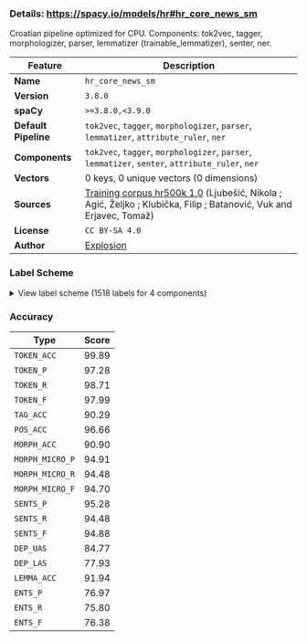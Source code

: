 ### Details: https://spacy.io/models/hr#hr_core_news_sm

Croatian pipeline optimized for CPU. Components: tok2vec, tagger, morphologizer, parser, lemmatizer (trainable_lemmatizer), senter, ner.

| Feature | Description |
| --- | --- |
| **Name** | `hr_core_news_sm` |
| **Version** | `3.8.0` |
| **spaCy** | `>=3.8.0,<3.9.0` |
| **Default Pipeline** | `tok2vec`, `tagger`, `morphologizer`, `parser`, `lemmatizer`, `attribute_ruler`, `ner` |
| **Components** | `tok2vec`, `tagger`, `morphologizer`, `parser`, `lemmatizer`, `senter`, `attribute_ruler`, `ner` |
| **Vectors** | 0 keys, 0 unique vectors (0 dimensions) |
| **Sources** | [Training corpus hr500k 1.0](http://hdl.handle.net/11356/1183) (Ljubešić, Nikola ; Agić, Željko ; Klubička, Filip ; Batanović, Vuk and Erjavec, Tomaž) |
| **License** | `CC BY-SA 4.0` |
| **Author** | [Explosion](https://explosion.ai) |

### Label Scheme

<details>

<summary>View label scheme (1518 labels for 4 components)</summary>

| Component | Labels |
| --- | --- |
| **`tagger`** | `Agcfpay`, `Agcfpdy`, `Agcfpgy`, `Agcfpiy`, `Agcfply`, `Agcfpny`, `Agcfsay`, `Agcfsdy`, `Agcfsgy`, `Agcfsiy`, `Agcfsly`, `Agcfsny`, `Agcmpay`, `Agcmpgy`, `Agcmpiy`, `Agcmpny`, `Agcmsany`, `Agcmsay`, `Agcmsayn`, `Agcmsdy`, `Agcmsgy`, `Agcmsiy`, `Agcmsly`, `Agcmsny`, `Agcnpay`, `Agcnpdy`, `Agcnpgy`, `Agcnpny`, `Agcnsay`, `Agcnsdy`, `Agcnsgy`, `Agcnsiy`, `Agcnsly`, `Agcnsny`, `Agpfpay`, `Agpfpdy`, `Agpfpgy`, `Agpfpiy`, `Agpfply`, `Agpfpny`, `Agpfsay`, `Agpfsdy`, `Agpfsgy`, `Agpfsin`, `Agpfsiy`, `Agpfsly`, `Agpfsny`, `Agpfsvy`, `Agpmpay`, `Agpmpdy`, `Agpmpgy`, `Agpmpiy`, `Agpmply`, `Agpmpny`, `Agpmsan`, `Agpmsann`, `Agpmsany`, `Agpmsay`, `Agpmsayn`, `Agpmsayy`, `Agpmsdy`, `Agpmsgn`, `Agpmsgy`, `Agpmsiy`, `Agpmsln`, `Agpmsly`, `Agpmsnn`, `Agpmsny`, `Agpmsvy`, `Agpnpay`, `Agpnpdy`, `Agpnpgy`, `Agpnpiy`, `Agpnply`, `Agpnpny`, `Agpnsay`, `Agpnsdy`, `Agpnsgn`, `Agpnsgy`, `Agpnsiy`, `Agpnsln`, `Agpnsly`, `Agpnsny`, `Agsfpay`, `Agsfpdy`, `Agsfpgy`, `Agsfpiy`, `Agsfply`, `Agsfpny`, `Agsfsay`, `Agsfsdy`, `Agsfsgy`, `Agsfsiy`, `Agsfsly`, `Agsfsny`, `Agsmpay`, `Agsmpdy`, `Agsmpgy`, `Agsmpiy`, `Agsmply`, `Agsmpny`, `Agsmsany`, `Agsmsayn`, `Agsmsayy`, `Agsmsdy`, `Agsmsgy`, `Agsmsiy`, `Agsmsly`, `Agsmsny`, `Agsnpay`, `Agsnpgy`, `Agsnply`, `Agsnpny`, `Agsnsay`, `Agsnsdy`, `Agsnsgy`, `Agsnsiy`, `Agsnsly`, `Agsnsny`, `Appfpay`, `Appfpdy`, `Appfpgy`, `Appfpiy`, `Appfply`, `Appfpny`, `Appfsay`, `Appfsgy`, `Appfsiy`, `Appfsly`, `Appfsny`, `Appmpay`, `Appmpdy`, `Appmpgy`, `Appmpiy`, `Appmply`, `Appmpny`, `Appmsann`, `Appmsany`, `Appmsayn`, `Appmsayy`, `Appmsdy`, `Appmsgn`, `Appmsgy`, `Appmsiy`, `Appmsly`, `Appmsnn`, `Appmsny`, `Appnpay`, `Appnpdy`, `Appnpgy`, `Appnpiy`, `Appnply`, `Appnpny`, `Appnsay`, `Appnsgy`, `Appnsly`, `Appnsny`, `Aspfpay`, `Aspfpgy`, `Aspfpiy`, `Aspfply`, `Aspfpny`, `Aspfsay`, `Aspfsdy`, `Aspfsgy`, `Aspfsly`, `Aspfsny`, `Aspmpay`, `Aspmpgy`, `Aspmply`, `Aspmpny`, `Aspmsayn`, `Aspmsayy`, `Aspmsdn`, `Aspmsdy`, `Aspmsgn`, `Aspmsgy`, `Aspmsiy`, `Aspmsln`, `Aspmsly`, `Aspmsnn`, `Aspnpay`, `Aspnpgy`, `Aspnpny`, `Aspnsay`, `Aspnsgn`, `Aspnsgy`, `Aspnsln`, `Aspnsly`, `Aspnsny`, `Cc`, `Cs`, `I`, `Mdc`, `Mdm`, `Mdo`, `Mds`, `Mlc`, `Mlc--g`, `Mlc--i`, `Mlc--l`, `Mlcf-a`, `Mlcf-d`, `Mlcf-g`, `Mlcf-n`, `Mlcfsa`, `Mlcfsd`, `Mlcfsg`, `Mlcfsi`, `Mlcfsl`, `Mlcfsn`, `Mlcm-a`, `Mlcm-g`, `Mlcm-l`, `Mlcm-n`, `Mlcmpn`, `Mlcmsan`, `Mlcmsay`, `Mlcmsg`, `Mlcmsi`, `Mlcmsl`, `Mlcmsn`, `Mlcn-n`, `Mlcnsa`, `Mlcnsg`, `Mlcnsn`, `Mlofpa`, `Mlofpd`, `Mlofpg`, `Mlofpi`, `Mlofpl`, `Mlofpn`, `Mlofsa`, `Mlofsd`, `Mlofsg`, `Mlofsi`, `Mlofsl`, `Mlofsn`, `Mlompa`, `Mlompd`, `Mlompg`, `Mlompi`, `Mlompl`, `Mlompn`, `Mlomsan`, `Mlomsay`, `Mlomsd`, `Mlomsg`, `Mlomsi`, `Mlomsl`, `Mlomsn`, `Mlonpa`, `Mlonpg`, `Mlonpl`, `Mlonpn`, `Mlonsa`, `Mlonsd`, `Mlonsg`, `Mlonsi`, `Mlonsl`, `Mlonsn`, `Mls`, `Mlsf-a`, `Mlsf-g`, `Mlsf-i`, `Mlsf-l`, `Mlsf-n`, `Mlsm-a`, `Mlsm-g`, `Mlsm-l`, `Mlsm-n`, `Mlsmpn`, `Mlsn-n`, `Mrc`, `Mro`, `Ncfpa`, `Ncfpd`, `Ncfpg`, `Ncfpi`, `Ncfpl`, `Ncfpn`, `Ncfpv`, `Ncfsa`, `Ncfsd`, `Ncfsg`, `Ncfsi`, `Ncfsl`, `Ncfsn`, `Ncfsv`, `Ncmpa`, `Ncmpd`, `Ncmpg`, `Ncmpi`, `Ncmpl`, `Ncmpn`, `Ncmpv`, `Ncmsan`, `Ncmsay`, `Ncmsd`, `Ncmsg`, `Ncmsi`, `Ncmsl`, `Ncmsn`, `Ncmsv`, `Ncnpa`, `Ncnpd`, `Ncnpg`, `Ncnpi`, `Ncnpl`, `Ncnpn`, `Ncnsa`, `Ncnsd`, `Ncnsg`, `Ncnsi`, `Ncnsl`, `Ncnsn`, `Ncnsv`, `Npfpa`, `Npfpg`, `Npfpl`, `Npfpn`, `Npfsa`, `Npfsd`, `Npfsg`, `Npfsi`, `Npfsl`, `Npfsn`, `Npmpa`, `Npmpd`, `Npmpg`, `Npmpi`, `Npmpl`, `Npmpn`, `Npmsan`, `Npmsay`, `Npmsd`, `Npmsg`, `Npmsi`, `Npmsl`, `Npmsn`, `Npmsv`, `Npnpg`, `Npnpn`, `Npnsa`, `Npnsd`, `Npnsg`, `Npnsi`, `Npnsl`, `Npnsn`, `Pd-fpa`, `Pd-fpd`, `Pd-fpg`, `Pd-fpi`, `Pd-fpl`, `Pd-fpn`, `Pd-fsa`, `Pd-fsd`, `Pd-fsg`, `Pd-fsi`, `Pd-fsl`, `Pd-fsn`, `Pd-mpa`, `Pd-mpd`, `Pd-mpg`, `Pd-mpi`, `Pd-mpl`, `Pd-mpn`, `Pd-msan`, `Pd-msay`, `Pd-msd`, `Pd-msg`, `Pd-msi`, `Pd-msl`, `Pd-msn`, `Pd-npa`, `Pd-npg`, `Pd-npi`, `Pd-npn`, `Pd-nsa`, `Pd-nsd`, `Pd-nsg`, `Pd-nsi`, `Pd-nsl`, `Pd-nsn`, `Pi-fpa`, `Pi-fpd`, `Pi-fpg`, `Pi-fpi`, `Pi-fpl`, `Pi-fpn`, `Pi-fsa`, `Pi-fsd`, `Pi-fsg`, `Pi-fsi`, `Pi-fsl`, `Pi-fsn`, `Pi-mpa`, `Pi-mpd`, `Pi-mpg`, `Pi-mpi`, `Pi-mpl`, `Pi-mpn`, `Pi-msan`, `Pi-msay`, `Pi-msd`, `Pi-msg`, `Pi-msi`, `Pi-msl`, `Pi-msn`, `Pi-npa`, `Pi-npd`, `Pi-npg`, `Pi-npi`, `Pi-npl`, `Pi-npn`, `Pi-nsa`, `Pi-nsd`, `Pi-nsg`, `Pi-nsi`, `Pi-nsl`, `Pi-nsn`, `Pi3m-a`, `Pi3m-d`, `Pi3m-g`, `Pi3m-i`, `Pi3m-n`, `Pi3n-a`, `Pi3n-d`, `Pi3n-g`, `Pi3n-i`, `Pi3n-l`, `Pi3n-n`, `Pp1-pa`, `Pp1-pd`, `Pp1-pg`, `Pp1-pi`, `Pp1-pl`, `Pp1-pn`, `Pp1-sa`, `Pp1-sd`, `Pp1-sg`, `Pp1-si`, `Pp1-sl`, `Pp1-sn`, `Pp2-pa`, `Pp2-pd`, `Pp2-pl`, `Pp2-pn`, `Pp2-sa`, `Pp2-sd`, `Pp2-sg`, `Pp2-sl`, `Pp2-sn`, `Pp3-pa`, `Pp3-pd`, `Pp3-pg`, `Pp3-pi`, `Pp3-pl`, `Pp3fpn`, `Pp3fsa`, `Pp3fsd`, `Pp3fsg`, `Pp3fsi`, `Pp3fsl`, `Pp3fsn`, `Pp3mpn`, `Pp3msa`, `Pp3msd`, `Pp3msg`, `Pp3msi`, `Pp3msl`, `Pp3msn`, `Pp3npn`, `Pp3nsa`, `Pp3nsi`, `Pp3nsn`, `Pq-fpa`, `Pq-fpn`, `Pq-fsa`, `Pq-fsi`, `Pq-fsl`, `Pq-fsn`, `Pq-mpn`, `Pq-msn`, `Pq-nsn`, `Pq3m-d`, `Pq3m-n`, `Pq3n-a`, `Pq3n-l`, `Pq3n-n`, `Ps1fpa`, `Ps1fpg`, `Ps1fpl`, `Ps1fpn`, `Ps1fsa`, `Ps1fsd`, `Ps1fsg`, `Ps1fsi`, `Ps1fsl`, `Ps1fsn`, _(truncated: full list in pipeline meta)_ |
| **`morphologizer`** | `Case=Nom\|Gender=Masc\|Number=Sing\|POS=NOUN`, `Case=Gen\|Gender=Fem\|Number=Sing\|POS=NOUN`, `Case=Loc\|POS=ADP`, `Case=Loc\|Gender=Neut\|Number=Sing\|POS=PROPN`, `Case=Ins\|POS=ADP`, `Case=Ins\|Gender=Neut\|Number=Sing\|POS=NOUN`, `Case=Nom\|Gender=Neut\|Number=Sing\|POS=PROPN`, `Degree=Pos\|POS=ADV`, `Mood=Ind\|Number=Sing\|POS=VERB\|Person=3\|Tense=Pres\|VerbForm=Fin`, `Animacy=Inan\|Case=Acc\|Gender=Masc\|Number=Sing\|POS=NOUN`, `Case=Loc\|Gender=Neut\|Number=Sing\|POS=NOUN`, `Case=Gen\|Definite=Def\|Degree=Pos\|Gender=Fem\|Number=Plur\|POS=ADJ`, `Case=Gen\|Gender=Fem\|Number=Plur\|POS=NOUN`, `POS=PUNCT`, `POS=PART`, `Case=Loc\|Gender=Masc\|Number=Sing\|POS=NOUN`, `POS=SCONJ`, `Case=Nom\|Definite=Def\|Degree=Pos\|Gender=Fem\|Number=Sing\|POS=ADJ`, `Case=Nom\|Gender=Fem\|Number=Sing\|POS=NOUN`, `Case=Nom\|Gender=Fem\|Number=Sing\|POS=PROPN`, `Case=Acc\|Gender=Neut\|Number=Plur\|POS=NOUN`, `Case=Acc\|POS=PRON\|PronType=Prs\|Reflex=Yes`, `Case=Gen\|Gender=Neut\|Number=Sing\|POS=NOUN`, `Case=Gen\|Gender=Neut\|Number=Sing\|Number[psor]=Plur\|POS=DET\|Person=3\|Poss=Yes\|PronType=Prs`, `POS=CCONJ`, `Case=Gen\|POS=ADP`, `Case=Dat\|Gender=Neut\|Number=Sing\|POS=NOUN`, `Case=Gen\|Definite=Def\|Degree=Pos\|Gender=Masc\|Number=Sing\|POS=ADJ`, `Case=Gen\|Gender=Masc\|Number=Sing\|POS=NOUN`, `Mood=Ind\|Number=Plur\|POS=VERB\|Person=3\|Tense=Pres\|VerbForm=Fin`, `Case=Nom\|Gender=Masc\|Number=Plur\|POS=DET\|PronType=Ind`, `Case=Nom\|Gender=Masc\|Number=Plur\|POS=NOUN`, `POS=VERB\|VerbForm=Inf`, `Case=Acc\|Definite=Def\|Degree=Pos\|Gender=Fem\|Number=Plur\|POS=ADJ`, `Case=Acc\|Gender=Fem\|Number=Plur\|POS=NOUN`, `Case=Nom\|Degree=Pos\|Gender=Masc\|Number=Plur\|POS=ADJ`, `POS=PART\|Polarity=Neg`, `Case=Acc\|Gender=Neut\|POS=PRON\|PronType=Neg`, `Case=Ins\|Gender=Masc\|Number=Sing\|POS=NOUN`, `Degree=Pos\|POS=ADV\|PronType=Dem`, `Degree=Cmp\|POS=ADV`, `Case=Acc\|POS=ADP`, `Case=Acc\|Gender=Fem\|Number=Sing\|POS=NOUN`, `Case=Nom\|Gender=Masc\|Number=Sing\|POS=PROPN`, `Mood=Ind\|Number=Sing\|POS=AUX\|Person=3\|Tense=Pres\|VerbForm=Fin`, `Case=Nom\|Gender=Masc\|NumType=Card\|Number=Sing\|POS=NUM`, `Case=Nom\|Gender=Masc\|Number=Sing\|POS=DET\|PronType=Dem`, `Case=Nom\|Gender=Masc\|Number=Sing\|Number[psor]=Sing\|POS=DET\|Person=1\|Poss=Yes\|PronType=Prs`, `Gender=Masc\|Number=Sing\|POS=VERB\|Tense=Past\|VerbForm=Part\|Voice=Act`, `Case=Loc\|Gender=Fem\|Number=Sing\|POS=NOUN`, `Case=Nom\|Number=Sing\|POS=PRON\|Person=1\|PronType=Prs`, `NumType=Ord\|POS=ADJ`, `Mood=Ind\|Number=Sing\|POS=AUX\|Person=1\|Tense=Pres\|VerbForm=Fin`, `Mood=Ind\|Number=Plur\|POS=AUX\|Person=3\|Tense=Pres\|VerbForm=Fin`, `Case=Acc\|Number=Plur\|POS=PRON\|Person=1\|PronType=Prs`, `Case=Nom\|Definite=Def\|Degree=Pos\|Gender=Fem\|Number=Plur\|POS=ADJ`, `Case=Nom\|Gender=Fem\|Number=Plur\|POS=NOUN`, `Gender=Fem\|Number=Plur\|POS=VERB\|Tense=Past\|VerbForm=Part\|Voice=Act`, `Animacy=Inan\|Case=Acc\|Gender=Masc\|Number=Sing\|POS=DET\|Poss=Yes\|PronType=Prs\|Reflex=Yes`, `Case=Nom\|Gender=Neut\|Number=Sing\|POS=DET\|PronType=Dem`, `Mood=Ind\|Number=Sing\|POS=AUX\|Person=3\|Polarity=Neg\|Tense=Pres\|VerbForm=Fin`, `Gender=Neut\|Number=Sing\|POS=VERB\|Tense=Past\|VerbForm=Part\|Voice=Act`, `Case=Loc\|Gender=Masc\|Number=Plur\|POS=DET\|PronType=Ind`, `Case=Loc\|Gender=Masc\|Number=Plur\|POS=NOUN`, `Case=Nom\|Definite=Def\|Degree=Pos\|Gender=Fem\|Number=Plur\|POS=ADJ\|VerbForm=Part\|Voice=Pass`, `Case=Gen\|Gender=Neut\|Number=Sing\|POS=DET\|PronType=Dem`, `Case=Nom\|Gender=Fem\|Number=Plur\|POS=DET\|PronType=Int,Rel`, `Case=Nom\|Definite=Def\|Degree=Pos\|Gender=Masc\|Number=Plur\|POS=ADJ`, `Case=Nom\|Gender=Neut\|POS=PRON\|PronType=Int,Rel`, `Case=Gen\|Definite=Def\|Degree=Pos\|Gender=Masc\|Number=Plur\|POS=ADJ`, `Case=Gen\|Gender=Masc\|Number=Plur\|POS=NOUN`, `Case=Nom\|Definite=Def\|Degree=Pos\|Gender=Masc\|Number=Sing\|POS=ADJ`, `Case=Acc\|Gender=Neut\|Number=Sing\|POS=NOUN`, `Mood=Ind\|Number=Plur\|POS=VERB\|Person=1\|Tense=Pres\|VerbForm=Fin`, `Case=Nom\|Gender=Neut\|Number=Sing\|POS=NOUN`, `Case=Nom\|Definite=Def\|Degree=Pos\|Gender=Neut\|Number=Sing\|POS=ADJ`, `Gender=Fem\|Number=Plur\|POS=AUX\|Tense=Past\|VerbForm=Part\|Voice=Act`, `NumType=Card\|POS=NUM`, `Case=Gen\|Definite=Def\|Degree=Pos\|Gender=Masc\|Number=Plur\|POS=ADJ\|VerbForm=Part\|Voice=Pass`, `Case=Acc\|Gender=Masc\|Number=Plur\|POS=DET\|PronType=Int,Rel`, `Gender=Fem\|Number=Sing\|POS=VERB\|Tense=Past\|VerbForm=Part\|Voice=Act`, `Case=Loc\|Definite=Def\|Degree=Pos\|Gender=Fem\|Number=Plur\|POS=ADJ`, `Case=Loc\|Gender=Fem\|Number=Plur\|POS=NOUN`, `Case=Gen\|Definite=Def\|Degree=Pos\|Gender=Neut\|Number=Sing\|POS=ADJ`, `Animacy=Inan\|Case=Acc\|Gender=Masc\|Number=Sing\|POS=PROPN`, `Case=Acc\|Definite=Def\|Degree=Cmp\|Gender=Fem\|Number=Plur\|POS=ADJ`, `Case=Gen\|Gender=Fem\|Number=Sing\|POS=DET\|PronType=Dem`, `Gender=Masc\|Number=Sing\|POS=AUX\|Tense=Past\|VerbForm=Part\|Voice=Act`, `Case=Nom\|Definite=Ind\|Degree=Pos\|Gender=Masc\|Number=Sing\|POS=ADJ\|VerbForm=Part\|Voice=Pass`, `Animacy=Inan\|Case=Acc\|Definite=Def\|Degree=Pos\|Gender=Masc\|Number=Sing\|POS=ADJ`, `Case=Acc\|Gender=Masc\|Number=Plur\|POS=NOUN`, `Case=Loc\|Definite=Def\|Degree=Pos\|Gender=Fem\|Number=Sing\|POS=ADJ`, `Degree=Pos\|POS=ADV\|PronType=Int,Rel`, `Gender=Neut\|Number=Sing\|POS=AUX\|Tense=Past\|VerbForm=Part\|Voice=Act`, `Case=Loc\|Gender=Neut\|Number=Plur\|POS=NOUN`, `Case=Nom\|Gender=Neut\|Number=Plur\|POS=DET\|PronType=Int,Rel`, `Case=Nom\|Definite=Def\|Degree=Pos\|Gender=Neut\|Number=Plur\|POS=ADJ\|VerbForm=Part\|Voice=Pass`, `Case=Nom\|Gender=Neut\|Number=Plur\|POS=DET\|PronType=Dem`, `Case=Nom\|Gender=Neut\|Number=Plur\|POS=NOUN`, `Case=Gen\|Number=Plur\|POS=PRON\|Person=3\|PronType=Prs`, `Case=Gen\|Definite=Def\|Degree=Pos\|Gender=Fem\|Number=Sing\|POS=ADJ`, `Case=Nom\|Definite=Def\|Degree=Pos\|Gender=Neut\|Number=Sing\|POS=ADJ\|VerbForm=Part\|Voice=Pass`, `Mood=Cnd\|Number=Plur\|POS=AUX\|Person=3\|Tense=Past\|VerbForm=Fin`, `Case=Nom\|Definite=Def\|Degree=Cmp\|Gender=Masc\|Number=Plur\|POS=ADJ`, `Gender=Masc\|Number=Plur\|POS=VERB\|Tense=Past\|VerbForm=Part\|Voice=Act`, `Case=Gen\|Definite=Def\|Degree=Cmp\|Gender=Masc\|Number=Plur\|POS=ADJ`, `Mood=Ind\|Number=Plur\|POS=AUX\|Person=3\|Polarity=Neg\|Tense=Pres\|VerbForm=Fin`, `Case=Nom\|Gender=Masc\|Number=Sing\|POS=DET\|PronType=Int,Rel`, `Case=Acc\|Definite=Def\|Degree=Cmp\|Gender=Fem\|Number=Sing\|POS=ADJ`, `Case=Nom\|Gender=Masc\|Number=Plur\|POS=DET\|PronType=Dem`, `Case=Nom\|Gender=Masc\|Number=Plur\|POS=DET\|PronType=Int,Rel`, `Case=Nom\|Definite=Ind\|Degree=Pos\|Gender=Masc\|Number=Sing\|POS=ADJ`, `Case=Loc\|Gender=Masc\|Number=Sing\|POS=DET\|PronType=Int,Rel`, `Case=Dat\|Gender=Masc\|Number=Sing\|POS=PROPN`, `Case=Loc\|Gender=Neut\|Gender[psor]=Masc,Neut\|Number=Plur\|Number[psor]=Sing\|POS=DET\|Person=3\|Poss=Yes\|PronType=Prs`, `Case=Loc\|Definite=Def\|Degree=Pos\|Gender=Neut\|Number=Plur\|POS=ADJ`, `Case=Dat\|Definite=Def\|Degree=Pos\|Gender=Masc\|Number=Sing\|POS=ADJ`, `Case=Dat\|Gender=Masc\|Number=Sing\|POS=NOUN`, `Case=Acc\|Definite=Def\|Degree=Pos\|Gender=Fem\|Number=Sing\|POS=ADJ`, `Mood=Cnd\|Number=Sing\|POS=AUX\|Person=3\|Tense=Past\|VerbForm=Fin`, `Case=Loc\|Gender=Fem\|Number=Sing\|POS=DET\|PronType=Dem`, `POS=X`, `Case=Nom\|Definite=Def\|Degree=Pos\|Gender=Masc\|Number=Plur\|POS=ADJ\|VerbForm=Part\|Voice=Pass`, `Case=Loc\|Gender=Masc\|Number=Plur\|POS=DET\|PronType=Dem`, `Case=Loc\|Gender=Masc\|Number=Plur\|POS=DET\|PronType=Int,Rel`, `Case=Loc\|Definite=Def\|Degree=Pos\|Gender=Masc\|Number=Plur\|POS=ADJ`, `Case=Gen\|Gender=Fem\|Number=Sing\|POS=PROPN`, `Case=Acc\|Gender=Fem\|Number=Sing\|POS=DET\|PronType=Tot`, `Case=Acc\|Gender=Neut\|Number=Sing\|POS=DET\|PronType=Tot`, `Case=Nom\|Gender=Neut\|Number=Sing\|POS=DET\|PronType=Int,Rel`, `Case=Nom\|Gender=Masc\|Number=Sing\|Number[psor]=Plur\|POS=DET\|Person=3\|Poss=Yes\|PronType=Prs`, `Animacy=Anim\|Case=Acc\|Gender=Masc\|Number=Sing\|POS=PROPN`, `Case=Gen\|Gender=Masc\|Number=Sing\|POS=PROPN`, `Case=Nom\|Definite=Def\|Degree=Pos\|Gender=Fem\|Number=Sing\|POS=ADJ\|VerbForm=Part\|Voice=Pass`, `Case=Nom\|Gender=Fem\|Number=Sing\|POS=DET\|PronType=Int,Rel`, `Case=Nom\|Degree=Pos\|Gender=Fem\|Number=Sing\|POS=ADJ`, `Case=Nom\|Gender=Neut\|Number=Sing\|POS=DET\|Poss=Yes\|PronType=Int,Rel`, `Case=Gen\|Gender=Fem\|Number=Plur\|POS=DET\|Poss=Yes\|PronType=Prs\|Reflex=Yes`, `Case=Loc\|Gender=Fem\|Number=Sing\|POS=PROPN`, `Case=Acc\|Gender=Neut\|Number=Sing\|POS=DET\|Poss=Yes\|PronType=Int,Rel`, `Case=Nom\|Definite=Def\|Degree=Pos\|Gender=Fem\|Number=Sing\|POS=ADJ\|Poss=Yes`, `Mood=Ind\|Number=Plur\|POS=VERB\|Person=2\|Tense=Pres\|VerbForm=Fin`, `Case=Acc\|Definite=Def\|Degree=Pos\|Gender=Masc\|Number=Plur\|POS=ADJ`, `Animacy=Inan\|Case=Acc\|Gender=Masc\|Number=Sing\|POS=DET\|PronType=Int,Rel`, `Case=Loc\|Gender=Fem\|Number=Sing\|POS=DET\|Poss=Yes\|PronType=Prs\|Reflex=Yes`, `Case=Acc\|Definite=Def\|Degree=Pos\|Gender=Neut\|Number=Sing\|POS=ADJ`, `Case=Loc\|Definite=Def\|Degree=Sup\|Gender=Neut\|Number=Sing\|POS=ADJ`, `Case=Gen\|Definite=Def\|Degree=Sup\|Gender=Masc\|Number=Plur\|POS=ADJ`, `Mood=Ind\|Number=Sing\|POS=VERB\|Person=1\|Tense=Pres\|VerbForm=Fin`, `Case=Loc\|Gender=Masc\|Number=Sing\|POS=DET\|PronType=Dem`, `Case=Loc\|Definite=Def\|Degree=Pos\|Gender=Masc\|Number=Sing\|POS=ADJ`, `Case=Ins\|Definite=Def\|Degree=Pos\|Gender=Fem\|Number=Plur\|POS=ADJ`, `Case=Ins\|Gender=Fem\|Number=Plur\|POS=NOUN`, `Case=Dat\|Gender=Masc\|Number=Plur\|POS=NOUN`, `Case=Nom\|Definite=Ind\|Degree=Pos\|Gender=Masc\|Number=Sing\|POS=ADJ\|Poss=Yes`, `Case=Gen\|Gender=Neut\|Gender[psor]=Masc,Neut\|Number=Sing\|Number[psor]=Sing\|POS=DET\|Person=3\|Poss=Yes\|PronType=Prs`, `Case=Ins\|Gender=Masc\|Number=Sing\|POS=PROPN`, `Animacy=Anim\|Case=Acc\|Definite=Def\|Degree=Pos\|Gender=Masc\|Number=Sing\|POS=ADJ`, `Animacy=Anim\|Case=Acc\|Gender=Masc\|NumType=Card\|Number=Sing\|POS=NUM`, `Animacy=Anim\|Case=Acc\|Gender=Masc\|Number=Sing\|POS=NOUN`, `Case=Nom\|Number=Plur\|POS=PRON\|Person=1\|PronType=Prs`, `Mood=Ind\|Number=Plur\|POS=AUX\|Person=1\|Tense=Pres\|VerbForm=Fin`, `POS=AUX\|VerbForm=Inf`, `Case=Loc\|Gender=Masc\|Number=Sing\|POS=PROPN`, `Case=Gen\|Gender=Masc\|Number=Plur\|POS=DET\|PronType=Dem`, `Case=Ins\|Gender=Fem\|Number=Sing\|POS=NOUN`, `Gender=Fem\|Number=Sing\|POS=AUX\|Tense=Past\|VerbForm=Part\|Voice=Act`, `Case=Ins\|Definite=Def\|Degree=Pos\|Gender=Fem\|Number=Sing\|POS=ADJ`, `Case=Acc\|Gender=Fem\|Number=Sing\|POS=PRON\|Person=3\|PronType=Prs`, `Case=Ins\|Definite=Def\|Degree=Pos\|Gender=Masc\|Number=Plur\|POS=ADJ`, `Case=Ins\|Gender=Masc\|Number=Plur\|POS=NOUN`, `Degree=Pos\|POS=ADV\|PronType=Ind`, `Animacy=Inan\|Case=Acc\|Definite=Ind\|Degree=Pos\|Gender=Masc\|Number=Sing\|POS=ADJ`, `Case=Acc\|Definite=Def\|Degree=Pos\|Gender=Fem\|Number=Sing\|POS=ADJ\|Poss=Yes`, `Case=Nom\|Gender=Masc\|Number=Sing\|POS=PRON\|Person=3\|PronType=Prs`, `Degree=Pos\|POS=ADV\|PronType=Neg`, `Animacy=Inan\|Case=Acc\|Gender=Masc\|NumType=Card\|Number=Sing\|POS=NUM`, `Case=Acc\|Gender=Fem\|Number=Sing\|POS=PROPN`, `Case=Dat\|Gender=Fem\|Number=Sing\|POS=NOUN`, `Case=Acc\|Gender=Neut\|Gender[psor]=Masc,Neut\|Number=Plur\|Number[psor]=Sing\|POS=DET\|Person=3\|Poss=Yes\|PronType=Prs`, `Case=Dat\|Gender=Fem\|Number=Sing\|POS=PROPN`, `Case=Acc\|Gender=Neut\|Number=Sing\|POS=DET\|PronType=Dem`, `Case=Nom\|Gender=Fem\|Gender[psor]=Masc,Neut\|Number=Sing\|Number[psor]=Sing\|POS=DET\|Person=3\|Poss=Yes\|PronType=Prs`, `Case=Ins\|Definite=Def\|Degree=Cmp\|Gender=Masc\|Number=Plur\|POS=ADJ`, `Case=Acc\|Definite=Def\|Degree=Pos\|Gender=Neut\|Number=Plur\|POS=ADJ`, `Case=Nom\|Gender=Masc\|Number=Plur\|POS=PRON\|Person=3\|PronType=Prs`, `Case=Dat\|Definite=Def\|Degree=Pos\|Gender=Fem\|Number=Sing\|POS=ADJ`, `Case=Dat\|Number=Plur\|POS=PRON\|Person=1\|PronType=Prs`, `Case=Nom\|Gender=Neut\|Number=Sing\|POS=PRON\|Person=3\|PronType=Prs`, `Case=Acc\|Gender=Neut\|Number=Sing\|POS=DET\|Poss=Yes\|PronType=Prs\|Reflex=Yes`, `Case=Nom\|Definite=Def\|Degree=Pos\|Gender=Neut\|Number=Plur\|POS=ADJ`, `Case=Loc\|Gender=Neut\|Number=Plur\|POS=DET\|Poss=Yes\|PronType=Prs\|Reflex=Yes`, `Case=Nom\|Gender=Masc\|POS=PRON\|PronType=Neg`, `Case=Gen\|Definite=Def\|Degree=Pos\|Gender=Neut\|Number=Plur\|POS=ADJ`, `Case=Gen\|Gender=Neut\|Number=Plur\|POS=NOUN`, `Case=Gen\|Gender=Fem\|Number=Sing\|POS=DET\|PronType=Tot`, `Mood=Cnd\|Number=Plur\|POS=AUX\|Person=1\|Tense=Past\|VerbForm=Fin`, `Case=Dat\|Number=Sing\|POS=PRON\|Person=1\|PronType=Prs`, `Case=Nom\|Degree=Pos\|Gender=Masc\|Number=Sing\|POS=ADJ`, `Case=Loc\|Gender=Masc\|Number=Sing\|Number[psor]=Sing\|POS=DET\|Person=1\|Poss=Yes\|PronType=Prs`, `Case=Dat\|Definite=Def\|Degree=Cmp\|Gender=Fem\|Number=Sing\|POS=ADJ`, `POS=NOUN`, `Case=Voc\|Gender=Masc\|Number=Sing\|POS=NOUN`, `Case=Gen\|Gender=Neut\|Number=Sing\|POS=PROPN`, `Case=Ins\|Gender=Masc\|Number=Sing\|POS=DET\|PronType=Dem`, `Case=Loc\|Gender=Neut\|Number=Sing\|POS=DET\|PronType=Int,Rel`, `Case=Acc\|Gender=Masc\|Gender[psor]=Fem\|Number=Plur\|Number[psor]=Sing\|POS=DET\|Person=3\|Poss=Yes\|PronType=Prs`, `Case=Ins\|Gender=Fem\|Number=Sing\|POS=PROPN`, `Case=Acc\|Gender=Fem\|Number=Plur\|POS=DET\|PronType=Ind`, `Case=Acc\|Degree=Pos\|Gender=Fem\|Number=Plur\|POS=ADJ`, `Case=Loc\|Gender=Neut\|Number=Sing\|POS=DET\|PronType=Dem`, `Case=Loc\|Number=Plur\|POS=PRON\|Person=1\|PronType=Prs`, `Case=Loc\|Gender=Masc\|Number=Plur\|Number[psor]=Plur\|POS=DET\|Person=1\|Poss=Yes\|PronType=Prs`, `Case=Nom\|Gender=Fem\|Number=Sing\|Number[psor]=Plur\|POS=DET\|Person=1\|Poss=Yes\|PronType=Prs`, `Case=Nom\|Degree=Pos\|Gender=Fem\|Number=Plur\|POS=ADJ`, `Case=Nom\|Gender=Fem\|NumType=Card\|Number=Plur\|POS=NUM`, `Case=Dat\|Gender=Masc\|Number=Sing\|POS=DET\|PronType=Dem`, `Case=Nom\|Gender=Neut\|Number=Sing\|POS=DET\|PronType=Tot`, `Case=Acc\|Gender=Neut\|Number=Plur\|POS=DET\|PronType=Dem`, `Case=Loc\|Gender=Fem\|Number=Sing\|POS=DET\|PronType=Int,Rel`, `Case=Dat\|Gender=Fem\|Number=Sing\|Number[psor]=Plur\|POS=DET\|Person=1\|Poss=Yes\|PronType=Prs`, `Case=Nom\|Number=Plur\|POS=PRON\|Person=2\|PronType=Prs`, `Case=Gen\|Gender=Masc\|Number=Sing\|POS=DET\|PronType=Dem`, `Case=Gen\|Gender=Masc\|Number=Sing\|POS=DET\|Poss=Yes\|PronType=Prs\|Reflex=Yes`, `Case=Loc\|Gender=Fem\|Number=Plur\|POS=DET\|PronType=Int,Rel`, `Mood=Ind\|Number=Plur\|POS=AUX\|Person=2\|Tense=Pres\|VerbForm=Fin`, `Case=Ins\|Gender=Masc\|Number=Sing\|POS=DET\|Poss=Yes\|PronType=Prs\|Reflex=Yes`, `Case=Dat\|Gender=Fem\|Number=Plur\|POS=DET\|PronType=Dem`, `Case=Dat\|Gender=Fem\|Number=Plur\|POS=NOUN`, `POS=SPACE`, `Mood=Cnd\|Number=Sing\|POS=AUX\|Person=1\|Tense=Past\|VerbForm=Fin`, `Case=Loc\|Gender=Masc\|Number=Sing\|POS=DET\|Poss=Yes\|PronType=Prs\|Reflex=Yes`, `Case=Nom\|Gender=Masc\|Number=Sing\|Number[psor]=Plur\|POS=DET\|Person=1\|Poss=Yes\|PronType=Prs`, `Case=Acc\|Number=Plur\|POS=PRON\|Person=3\|PronType=Prs`, `Case=Gen\|Gender=Fem\|Number=Plur\|Number[psor]=Plur\|POS=DET\|Person=1\|Poss=Yes\|PronType=Prs`, `Mood=Ind\|Number=Plur\|POS=AUX\|Person=1\|Polarity=Neg\|Tense=Pres\|VerbForm=Fin`, `Case=Nom\|Definite=Def\|Degree=Cmp\|Gender=Fem\|Number=Sing\|POS=ADJ`, `Case=Nom\|Gender=Fem\|Gender[psor]=Fem\|Number=Sing\|Number[psor]=Sing\|POS=DET\|Person=3\|Poss=Yes\|PronType=Prs`, `Case=Loc\|Definite=Def\|Degree=Pos\|Gender=Neut\|Number=Sing\|POS=ADJ`, `Case=Nom\|Gender=Masc\|POS=PRON\|PronType=Ind`, `Case=Acc\|Definite=Def\|Degree=Pos\|Gender=Fem\|Number=Plur\|POS=ADJ\|VerbForm=Part\|Voice=Pass`, `Case=Nom\|Gender=Neut\|Number=Sing\|Number[psor]=Plur\|POS=DET\|Person=2\|Poss=Yes\|PronType=Prs`, `Case=Loc\|Gender=Neut\|Number=Sing\|Number[psor]=Plur\|POS=DET\|Person=2\|Poss=Yes\|PronType=Prs`, `Case=Dat\|Definite=Def\|Degree=Pos\|Gender=Fem\|Number=Plur\|POS=ADJ`, `Case=Acc\|Gender=Masc\|Number=Sing\|POS=PRON\|Person=3\|PronType=Prs`, `Case=Gen\|Gender=Fem\|Number=Plur\|POS=DET\|PronType=Dem`, `Animacy=Inan\|Case=Acc\|Degree=Pos\|Gender=Masc\|Number=Sing\|POS=ADJ`, `Case=Ins\|Definite=Def\|Degree=Pos\|Gender=Masc\|Number=Sing\|POS=ADJ\|VerbForm=Part\|Voice=Pass`, `Case=Dat\|Gender=Masc\|POS=PRON\|PronType=Neg`, `Case=Ins\|Gender=Neut\|POS=PRON\|PronType=Int,Rel`, `Case=Dat\|Definite=Def\|Degree=Pos\|Gender=Masc\|Number=Plur\|POS=ADJ`, `Case=Dat\|Definite=Def\|Degree=Pos\|Gender=Masc\|Number=Plur\|POS=ADJ\|VerbForm=Part\|Voice=Pass`, `Case=Acc\|Gender=Neut\|Number=Sing\|Number[psor]=Plur\|POS=DET\|Person=3\|Poss=Yes\|PronType=Prs`, `Animacy=Anim\|Case=Acc\|Gender=Masc\|Number=Sing\|POS=DET\|PronType=Int,Rel`, `Case=Dat\|POS=ADP`, `Degree=Sup\|POS=ADV`, `Case=Ins\|Definite=Def\|Degree=Pos\|Gender=Masc\|Number=Sing\|POS=ADJ`, `Case=Acc\|Gender=Fem\|Number=Plur\|POS=DET\|PronType=Int,Rel`, `POS=ADV\|Tense=Pres\|VerbForm=Conv`, `Case=Ins\|POS=PRON\|PronType=Prs\|Reflex=Yes`, `Case=Loc\|Gender=Neut\|Number=Plur\|POS=DET\|PronType=Int,Rel`, `Case=Loc\|Gender=Masc\|Number=Sing\|POS=PRON\|Person=3\|PronType=Prs`, `Gender=Neut\|Number=Plur\|POS=VERB\|Tense=Past\|VerbForm=Part\|Voice=Act`, `Case=Nom\|Gender=Neut\|NumType=Card\|Number=Plur\|POS=NUM`, `Case=Gen\|Definite=Def\|Degree=Pos\|Gender=Neut\|Number=Plur\|POS=ADJ\|VerbForm=Part\|Voice=Pass`, `Case=Loc\|Gender=Fem\|Gender[psor]=Fem\|Number=Sing\|Number[psor]=Sing\|POS=DET\|Person=3\|Poss=Yes\|PronType=Prs`, `Case=Ins\|Gender=Neut\|Number=Sing\|POS=DET\|PronType=Dem`, `Case=Gen\|Degree=Pos\|Gender=Neut\|Number=Plur\|POS=ADJ`, `Case=Ins\|Definite=Def\|Degree=Pos\|Gender=Masc\|Number=Sing\|POS=ADJ\|Poss=Yes`, `Case=Acc\|Gender=Masc\|Number=Plur\|POS=DET\|PronType=Ind`, `Case=Gen\|Definite=Def\|Degree=Pos\|Gender=Masc\|Number=Plur\|POS=ADJ\|Poss=Yes`, `Case=Acc\|Gender=Fem\|NumType=Card\|Number=Plur\|POS=NUM`, `Case=Nom\|Gender=Fem\|Number=Plur\|POS=PROPN`, `Case=Ins\|Gender=Fem\|Number=Sing\|POS=DET\|PronType=Dem`, `Case=Gen\|Gender=Fem\|Number=Plur\|POS=DET\|PronType=Int,Rel`, `Case=Nom\|Gender=Fem\|NumType=Card\|Number=Sing\|POS=NUM`, `NumType=Mult\|POS=NUM`, `Case=Acc\|Degree=Pos\|Gender=Masc\|Number=Plur\|POS=ADJ`, `Case=Ins\|Gender=Masc\|Number=Plur\|POS=DET\|PronType=Int,Rel`, `Case=Gen\|Gender=Fem\|NumType=Mult\|POS=NUM`, `Case=Acc\|Gender=Neut\|POS=PRON\|PronType=Int,Rel`, `Animacy=Inan\|Case=Acc\|Definite=Def\|Degree=Cmp\|Gender=Masc\|Number=Sing\|POS=ADJ`, `Case=Nom\|Gender=Fem\|NumType=Mult\|POS=NUM`, `Case=Ins\|Gender=Fem\|Number=Plur\|POS=DET\|PronType=Int,Rel`, `Case=Loc\|Gender=Neut\|Number=Sing\|Number[psor]=Plur\|POS=DET\|Person=3\|Poss=Yes\|PronType=Prs`, `Case=Gen\|Gender=Fem\|NumType=Card\|Number=Plur\|POS=NUM`, `Case=Gen\|Gender=Masc\|Number=Plur\|POS=PROPN`, `Case=Nom\|Gender=Fem\|Number=Plur\|POS=DET\|PronType=Dem`, `Case=Dat\|Number=Plur\|POS=PRON\|Person=3\|PronType=Prs`, `Case=Acc\|Gender=Fem\|Number=Sing\|Number[psor]=Plur\|POS=DET\|Person=3\|Poss=Yes\|PronType=Prs`, `Case=Gen\|Definite=Def\|Degree=Cmp\|Gender=Masc\|Number=Sing\|POS=ADJ`, `Case=Ins\|Gender=Neut\|Number=Sing\|POS=PROPN`, `Case=Nom\|Gender=Masc\|Number=Plur\|POS=PROPN`, `Case=Dat\|Gender=Masc\|Gender[psor]=Fem\|Number=Plur\|Number[psor]=Sing\|POS=DET\|Person=3\|Poss=Yes\|PronType=Prs`, `Animacy=Inan\|Case=Acc\|Gender=Masc\|Number=Sing\|Number[psor]=Plur\|POS=DET\|Person=3\|Poss=Yes\|PronType=Prs`, `Case=Gen\|Gender=Masc\|NumType=Card\|Number=Sing\|POS=NUM`, `Case=Loc\|Gender=Neut\|POS=PRON\|PronType=Int,Rel`, `Animacy=Anim\|Case=Acc\|Gender=Masc\|Number=Sing\|POS=DET\|PronType=Ind`, `Case=Acc\|Definite=Def\|Degree=Pos\|Gender=Masc\|Number=Plur\|POS=ADJ\|VerbForm=Part\|Voice=Pass`, `Animacy=Inan\|Case=Acc\|Gender=Masc\|Number=Sing\|POS=DET\|PronType=Dem`, `Case=Acc\|Gender=Masc\|Number=Plur\|POS=DET\|PronType=Tot`, `Case=Ins\|Definite=Def\|Degree=Pos\|Gender=Masc\|Number=Plur\|POS=ADJ\|VerbForm=Part\|Voice=Pass`, `POS=ADV\|Tense=Past\|VerbForm=Conv`, `Case=Nom\|Gender=Fem\|Number=Sing\|POS=DET\|PronType=Dem`, `Case=Gen\|Gender=Masc\|Number=Sing\|POS=DET\|PronType=Int,Rel`, `Case=Gen\|Gender=Fem\|Number=Sing\|Number[psor]=Plur\|POS=DET\|Person=1\|Poss=Yes\|PronType=Prs`, `Case=Acc\|Gender=Masc\|Number=Plur\|POS=DET\|Poss=Yes\|PronType=Prs\|Reflex=Yes`, `Case=Nom\|Definite=Def\|Degree=Cmp\|Gender=Masc\|Number=Sing\|POS=ADJ`, `Case=Nom\|Gender=Masc\|POS=PRON\|PronType=Int,Rel`, `Case=Nom\|Gender=Masc\|Number=Sing\|POS=DET\|Poss=Yes\|PronType=Int,Rel`, `Case=Gen\|Definite=Def\|Degree=Pos\|Gender=Fem\|Number=Plur\|POS=ADJ\|Poss=Yes`, `Case=Ins\|Gender=Neut\|Number=Plur\|POS=DET\|PronType=Dem`, `Case=Ins\|Gender=Neut\|Number=Plur\|POS=NOUN`, `Case=Acc\|Gender=Fem\|Number=Sing\|POS=DET\|PronType=Int,Rel`, `Case=Gen\|Gender=Masc\|Gender[psor]=Masc,Neut\|Number=Sing\|Number[psor]=Sing\|POS=DET\|Person=3\|Poss=Yes\|PronType=Prs`, `Case=Loc\|Definite=Def\|Degree=Pos\|Gender=Masc\|Number=Sing\|POS=ADJ\|VerbForm=Part\|Voice=Pass`, `Case=Dat\|Gender=Fem\|Number=Sing\|POS=DET\|PronType=Dem`, `Case=Acc\|Definite=Def\|Degree=Pos\|Gender=Fem\|Number=Sing\|POS=ADJ\|VerbForm=Part\|Voice=Pass`, `Case=Gen\|Definite=Def\|Degree=Cmp\|Gender=Neut\|Number=Sing\|POS=ADJ`, `Case=Ins\|Gender=Masc\|NumType=Card\|Number=Sing\|POS=NUM`, `Case=Ins\|Definite=Def\|Degree=Pos\|Gender=Neut\|Number=Sing\|POS=ADJ`, `Case=Dat\|Gender=Neut\|Number=Sing\|POS=DET\|PronType=Dem`, `Case=Nom\|Gender=Fem\|Number=Sing\|POS=PRON\|Person=3\|PronType=Prs`, `Case=Acc\|Gender=Neut\|Number=Sing\|POS=DET\|PronType=Int,Rel`, `Case=Gen\|Gender=Masc\|Number=Sing\|POS=DET\|PronType=Tot`, `Case=Gen\|Definite=Def\|Degree=Pos\|Gender=Neut\|Number=Sing\|POS=ADJ\|VerbForm=Part\|Voice=Pass`, `Case=Nom\|Definite=Def\|Degree=Sup\|Gender=Masc\|Number=Sing\|POS=ADJ`, `Case=Gen\|Degree=Pos\|Gender=Fem\|Number=Plur\|POS=ADJ`, `Case=Ins\|Gender=Fem\|NumType=Card\|Number=Sing\|POS=NUM`, `Degree=Pos\|POS=ADV\|PronType=Tot`, `Case=Acc\|Gender=Fem\|Number=Sing\|POS=DET\|Poss=Yes\|PronType=Prs\|Reflex=Yes`, `Case=Acc\|Gender=Fem\|Number=Sing\|POS=DET\|PronType=Dem`, `Case=Dat\|Gender=Masc\|Number=Plur\|POS=DET\|PronType=Dem`, `Case=Gen\|Gender=Neut\|NumType=Card\|Number=Sing\|POS=NUM`, `Gender=Masc\|Number=Plur\|POS=AUX\|Tense=Past\|VerbForm=Part\|Voice=Act`, `Case=Nom\|Gender=Fem\|Number=Sing\|POS=DET\|Poss=Yes\|PronType=Int,Rel`, `Case=Ins\|Gender=Fem\|Number=Sing\|POS=DET\|PronType=Int,Rel`, `Case=Nom\|Degree=Pos\|Gender=Neut\|Number=Sing\|POS=ADJ`, `Case=Loc\|Gender=Fem\|Gender[psor]=Masc,Neut\|Number=Plur\|Number[psor]=Sing\|POS=DET\|Person=3\|Poss=Yes\|PronType=Prs`, `Case=Acc\|Gender=Fem\|Number=Plur\|POS=DET\|PronType=Dem`, `Case=Ins\|Definite=Def\|Degree=Sup\|Gender=Masc\|Number=Plur\|POS=ADJ`, `Case=Gen\|Definite=Def\|Degree=Pos\|Gender=Fem\|Number=Plur\|POS=ADJ\|VerbForm=Part\|Voice=Pass`, `Case=Gen\|Gender=Fem\|Gender[psor]=Fem\|Number=Plur\|Number[psor]=Sing\|POS=DET\|Person=3\|Poss=Yes\|PronType=Prs`, `Case=Dat\|Definite=Def\|Degree=Pos\|Gender=Neut\|Number=Plur\|POS=ADJ`, `Case=Dat\|Gender=Neut\|Number=Plur\|POS=NOUN`, `Case=Dat\|Degree=Pos\|Gender=Fem\|Number=Sing\|POS=ADJ`, `Case=Dat\|Definite=Def\|Degree=Pos\|Gender=Neut\|Number=Sing\|POS=ADJ`, `Case=Loc\|Gender=Fem\|Gender[psor]=Masc,Neut\|Number=Sing\|Number[psor]=Sing\|POS=DET\|Person=3\|Poss=Yes\|PronType=Prs`, `Case=Ins\|Gender=Fem\|Number=Sing\|POS=DET\|Poss=Yes\|PronType=Prs\|Reflex=Yes`, `Case=Ins\|Definite=Def\|Degree=Sup\|Gender=Fem\|Number=Plur\|POS=ADJ`, `Case=Nom\|Gender=Neut\|POS=PRON\|PronType=Neg`, `Case=Gen\|Gender=Masc\|NumType=Mult\|POS=NUM`, `Case=Ins\|Gender=Neut\|Number=Sing\|POS=DET\|PronType=Int,Rel`, `Animacy=Inan\|Case=Acc\|Definite=Def\|Degree=Pos\|Gender=Masc\|Number=Sing\|POS=ADJ\|VerbForm=Part\|Voice=Pass`, `Case=Gen\|Degree=Pos\|Gender=Fem\|Number=Sing\|POS=ADJ`, `Case=Acc\|Degree=Pos\|Gender=Fem\|Number=Sing\|POS=ADJ`, `Case=Nom\|Gender=Fem\|Number=Plur\|POS=PRON\|Person=3\|PronType=Prs`, `Case=Acc\|Gender=Fem\|Number=Plur\|POS=DET\|Poss=Yes\|PronType=Prs\|Reflex=Yes`, `Gender=Neut\|Number=Plur\|POS=AUX\|Tense=Past\|VerbForm=Part\|Voice=Act`, `Case=Ins\|Definite=Def\|Degree=Cmp\|Gender=Fem\|Number=Plur\|POS=ADJ`, `Case=Nom\|Gender=Fem\|Number=Sing\|Number[psor]=Sing\|POS=DET\|Person=1\|Poss=Yes\|PronType=Prs`, `Case=Ins\|Definite=Def\|Degree=Pos\|Gender=Neut\|Number=Plur\|POS=ADJ`, `Case=Loc\|Gender=Masc\|NumType=Card\|Number=Sing\|POS=NUM`, `Case=Gen\|Gender=Fem\|Number=Plur\|Number[psor]=Plur\|POS=DET\|Person=3\|Poss=Yes\|PronType=Prs`, `Case=Nom\|Definite=Def\|Degree=Pos\|Gender=Fem\|Number=Plur\|POS=ADJ\|Poss=Yes`, `Mood=Imp\|Number=Plur\|POS=VERB\|Person=2\|VerbForm=Fin`, `Case=Ins\|Gender=Masc\|Number=Sing\|POS=DET\|PronType=Int,Rel`, `Case=Gen\|Gender=Neut\|Gender[psor]=Masc,Neut\|Number=Plur\|Number[psor]=Sing\|POS=DET\|Person=3\|Poss=Yes\|PronType=Prs`, `Case=Gen\|Gender=Masc\|Number=Plur\|POS=DET\|PronType=Int,Rel`, `Case=Ins\|Definite=Def\|Degree=Pos\|Gender=Neut\|Number=Plur\|POS=ADJ\|VerbForm=Part\|Voice=Pass`, `Case=Loc\|Gender=Fem\|Number=Sing\|POS=DET\|PronType=Ind`, `Case=Ins\|Definite=Def\|Degree=Pos\|Gender=Fem\|Number=Sing\|POS=ADJ\|VerbForm=Part\|Voice=Pass`, `Case=Loc\|Degree=Pos\|Gender=Fem\|Number=Sing\|POS=ADJ`, `Case=Gen\|Gender=Fem\|Number=Plur\|POS=PROPN`, `Case=Nom\|Gender=Fem\|Number=Plur\|POS=DET\|PronType=Ind`, `Case=Loc\|Degree=Pos\|Gender=Fem\|Number=Plur\|POS=ADJ`, `Case=Gen\|Gender=Fem\|Gender[psor]=Masc,Neut\|Number=Sing\|Number[psor]=Sing\|POS=DET\|Person=3\|Poss=Yes\|PronType=Prs`, `Case=Ins\|Degree=Pos\|Gender=Neut\|Number=Sing\|POS=ADJ`, `Case=Acc\|Gender=Neut\|Number=Sing\|POS=PROPN`, `Case=Acc\|Gender=Neut\|POS=PRON\|PronType=Ind`, `Case=Acc\|Gender=Fem\|Number=Sing\|POS=DET\|Poss=Yes\|PronType=Int,Rel`, `Case=Loc\|Definite=Def\|Degree=Pos\|Gender=Neut\|Number=Sing\|POS=ADJ\|Poss=Yes`, `Case=Ins\|Number=Plur\|POS=PRON\|Person=3\|PronType=Prs`, `Case=Acc\|Gender=Masc\|Number=Plur\|POS=DET\|PronType=Dem`, `Case=Dat\|Gender=Masc\|Number=Plur\|POS=DET\|PronType=Int,Rel`, `Case=Dat\|Gender=Neut\|Number=Sing\|POS=PROPN`, `Case=Acc\|Gender=Neut\|Number=Plur\|POS=DET\|PronType=Int,Rel`, `Case=Nom\|Gender=Fem\|Number=Sing\|POS=DET\|PronType=Tot`, `Case=Gen\|Definite=Def\|Degree=Pos\|Gender=Neut\|Number=Sing\|POS=ADJ\|Poss=Yes`, `Case=Dat\|Gender=Neut\|Number=Sing\|POS=DET\|PronType=Int,Rel`, `Case=Gen\|Gender=Masc\|Gender[psor]=Fem\|Number=Plur\|Number[psor]=Sing\|POS=DET\|Person=3\|Poss=Yes\|PronType=Prs`, `NumType=Mult\|POS=SYM`, `Case=Loc\|Definite=Def\|Degree=Pos\|Gender=Neut\|Number=Sing\|POS=ADJ\|VerbForm=Part\|Voice=Pass`, `Case=Gen\|Gender=Fem\|Number=Sing\|POS=DET\|Poss=Yes\|PronType=Prs\|Reflex=Yes`, `Case=Nom\|Gender=Masc\|Gender[psor]=Fem\|Number=Sing\|Number[psor]=Sing\|POS=DET\|Person=3\|Poss=Yes\|PronType=Prs`, `Case=Nom\|Gender=Masc\|Gender[psor]=Masc,Neut\|Number=Sing\|Number[psor]=Sing\|POS=DET\|Person=3\|Poss=Yes\|PronType=Prs`, `Case=Dat\|Definite=Def\|Degree=Pos\|Gender=Masc\|Number=Sing\|POS=ADJ\|Poss=Yes`, `Case=Gen\|Definite=Def\|Degree=Pos\|Gender=Neut\|Number=Plur\|POS=ADJ\|Poss=Yes`, `Animacy=Anim\|Case=Acc\|Gender=Masc\|Number=Sing\|POS=DET\|Poss=Yes\|PronType=Prs\|Reflex=Yes`, `Case=Nom\|Definite=Def\|Degree=Cmp\|Gender=Fem\|Number=Plur\|POS=ADJ`, `Case=Acc\|Gender=Masc\|NumType=Card\|Number=Plur\|POS=NUM`, `Case=Gen\|Definite=Def\|Degree=Pos\|Gender=Fem\|Number=Sing\|POS=ADJ\|VerbForm=Part\|Voice=Pass`, `Case=Loc\|Gender=Masc\|Gender[psor]=Masc,Neut\|Number=Sing\|Number[psor]=Sing\|POS=DET\|Person=3\|Poss=Yes\|PronType=Prs`, `Case=Loc\|Definite=Def\|Degree=Pos\|Gender=Fem\|Number=Sing\|POS=ADJ\|VerbForm=Part\|Voice=Pass`, `Case=Acc\|Gender=Neut\|Number=Plur\|Number[psor]=Plur\|POS=DET\|Person=3\|Poss=Yes\|PronType=Prs`, `Case=Gen\|Definite=Def\|Degree=Pos\|Gender=Masc\|Number=Sing\|POS=ADJ\|VerbForm=Part\|Voice=Pass`, `Case=Ins\|Gender=Masc\|Number=Plur\|POS=PROPN`, `Case=Loc\|Gender=Fem\|Number=Plur\|POS=DET\|PronType=Ind`, `Case=Nom\|Gender=Neut\|NumType=Card\|Number=Sing\|POS=NUM`, `Case=Ins\|Gender=Masc\|Number=Plur\|POS=DET\|Poss=Yes\|PronType=Prs\|Reflex=Yes`, `Case=Gen\|Definite=Def\|Degree=Sup\|Gender=Fem\|Number=Sing\|POS=ADJ`, `Case=Gen\|Gender=Masc\|Number=Plur\|POS=DET\|Poss=Yes\|PronType=Prs\|Reflex=Yes`, `Case=Acc\|Gender=Masc\|Number=Plur\|POS=PROPN`, `Case=Loc\|Gender=Neut\|Number=Sing\|POS=DET\|PronType=Tot`, `Case=Loc\|Definite=Def\|Degree=Sup\|Gender=Fem\|Number=Sing\|POS=ADJ`, `Case=Gen\|Gender=Neut\|Number=Sing\|Number[psor]=Plur\|POS=DET\|Person=1\|Poss=Yes\|PronType=Prs`, `Case=Ins\|Gender=Neut\|Number=Plur\|POS=DET\|PronType=Int,Rel`, `Case=Dat\|Gender=Masc\|Number=Sing\|POS=DET\|PronType=Int,Rel`, `Case=Acc\|Definite=Def\|Degree=Pos\|Gender=Fem\|Number=Plur\|POS=ADJ\|Poss=Yes`, `Case=Loc\|Degree=Pos\|Gender=Masc\|Number=Sing\|POS=ADJ`, `Case=Acc\|Gender=Fem\|NumType=Card\|Number=Sing\|POS=NUM`, `Case=Dat\|Gender=Masc\|Number=Sing\|POS=PRON\|Person=3\|PronType=Prs`, `Case=Gen\|Gender=Neut\|Number=Sing\|POS=DET\|Poss=Yes\|PronType=Prs\|Reflex=Yes`, `Case=Loc\|Definite=Def\|Degree=Pos\|Gender=Neut\|Number=Plur\|POS=ADJ\|VerbForm=Part\|Voice=Pass`, `Case=Acc\|Definite=Def\|Degree=Sup\|Gender=Fem\|Number=Sing\|POS=ADJ`, `Case=Dat\|Definite=Def\|Degree=Pos\|Gender=Fem\|Number=Sing\|POS=ADJ\|Poss=Yes`, `Case=Nom\|Gender=Masc\|Number=Plur\|Number[psor]=Plur\|POS=DET\|Person=1\|Poss=Yes\|PronType=Prs`, `Case=Gen\|Gender=Fem\|NumType=Card\|Number=Sing\|POS=NUM`, `Case=Nom\|Definite=Def\|Degree=Sup\|Gender=Masc\|Number=Plur\|POS=ADJ`, `Mood=Cnd\|Number=Sing\|POS=AUX\|Person=2\|Tense=Past\|VerbForm=Fin`, `Case=Gen\|Gender=Masc\|Number=Sing\|POS=DET\|PronType=Ind`, `Case=Dat\|Gender=Masc\|Number=Plur\|POS=DET\|Poss=Yes\|PronType=Prs\|Reflex=Yes`, `Case=Gen\|Definite=Def\|Degree=Cmp\|Gender=Fem\|Number=Sing\|POS=ADJ`, `Case=Dat\|Degree=Pos\|Gender=Masc\|Number=Plur\|POS=ADJ`, `Case=Gen\|Definite=Def\|Degree=Sup\|Gender=Masc\|Number=Sing\|POS=ADJ`, `Case=Gen\|Gender=Fem\|Number=Sing\|POS=DET\|PronType=Ind`, `Case=Nom\|Gender=Masc\|Number=Plur\|POS=DET\|PronType=Neg`, `Case=Loc\|Definite=Def\|Degree=Sup\|Gender=Masc\|Number=Sing\|POS=ADJ`, `Case=Dat\|Gender=Masc\|Number=Plur\|Number[psor]=Plur\|POS=DET\|Person=3\|Poss=Yes\|PronType=Prs`, `POS=SYM`, `Case=Ins\|Definite=Def\|Degree=Cmp\|Gender=Neut\|Number=Sing\|POS=ADJ`, `Case=Nom\|Gender=Masc\|Gender[psor]=Masc,Neut\|Number=Plur\|Number[psor]=Sing\|POS=DET\|Person=3\|Poss=Yes\|PronType=Prs`, `Case=Gen\|Degree=Pos\|Gender=Masc\|Number=Plur\|POS=ADJ`, `Case=Gen\|Gender=Fem\|Number=Sing\|Number[psor]=Plur\|POS=DET\|Person=3\|Poss=Yes\|PronType=Prs`, `Case=Dat\|Gender=Fem\|Gender[psor]=Masc,Neut\|Number=Sing\|Number[psor]=Sing\|POS=DET\|Person=3\|Poss=Yes\|PronType=Prs`, `Case=Gen\|Definite=Def\|Degree=Sup\|Gender=Fem\|Number=Plur\|POS=ADJ`, `Case=Dat\|Gender=Fem\|Number=Sing\|POS=PRON\|Person=3\|PronType=Prs`, `Case=Gen\|Definite=Def\|Degree=Pos\|Gender=Fem\|Number=Sing\|POS=ADJ\|Poss=Yes`, `Case=Gen\|Gender=Fem\|Gender[psor]=Masc,Neut\|Number=Plur\|Number[psor]=Sing\|POS=DET\|Person=3\|Poss=Yes\|PronType=Prs`, `Animacy=Anim\|Case=Acc\|Definite=Def\|Degree=Pos\|Gender=Masc\|Number=Sing\|POS=ADJ\|VerbForm=Part\|Voice=Pass`, `Case=Gen\|Gender=Masc\|Number=Sing\|POS=PRON\|Person=3\|PronType=Prs`, `Case=Dat\|Gender=Masc\|Gender[psor]=Fem\|Number=Sing\|Number[psor]=Sing\|POS=DET\|Person=3\|Poss=Yes\|PronType=Prs`, `Case=Loc\|Gender=Fem\|Number=Plur\|POS=DET\|PronType=Dem`, `Case=Nom\|Gender=Neut\|Number=Plur\|POS=PRON\|Person=3\|PronType=Prs`, `Case=Gen\|Gender=Neut\|Number=Plur\|POS=DET\|PronType=Ind`, `Case=Nom\|Gender=Masc\|Number=Sing\|POS=DET\|PronType=Tot`, `Case=Gen\|Gender=Fem\|Number=Sing\|POS=DET\|PronType=Int,Rel`, `Case=Ins\|Definite=Def\|Degree=Cmp\|Gender=Fem\|Number=Sing\|POS=ADJ`, `Case=Dat\|Gender=Masc\|Number=Plur\|POS=PROPN`, `Case=Acc\|Degree=Pos\|Gender=Neut\|Number=Sing\|POS=ADJ`, `Case=Loc\|Degree=Pos\|Gender=Neut\|Number=Sing\|POS=ADJ`, `Case=Gen\|Gender=Neut\|Number=Sing\|POS=DET\|PronType=Tot`, `Case=Nom\|Definite=Def\|Degree=Pos\|Gender=Masc\|Number=Sing\|POS=ADJ\|VerbForm=Part\|Voice=Pass`, `Case=Nom\|Definite=Def\|Degree=Sup\|Gender=Fem\|Number=Sing\|POS=ADJ`, `Case=Gen\|Gender=Masc\|Number=Sing\|Number[psor]=Plur\|POS=DET\|Person=3\|Poss=Yes\|PronType=Prs`, `Case=Gen\|Definite=Def\|Degree=Pos\|Gender=Masc\|Number=Sing\|POS=ADJ\|Poss=Yes`, `Case=Gen\|Definite=Def\|Degree=Sup\|Gender=Neut\|Number=Plur\|POS=ADJ`, `Case=Gen\|Gender=Neut\|Gender[psor]=Fem\|Number=Sing\|Number[psor]=Sing\|POS=DET\|Person=3\|Poss=Yes\|PronType=Prs`, `Case=Ins\|Degree=Pos\|Gender=Fem\|Number=Plur\|POS=ADJ`, `Case=Gen\|Gender=Masc\|Gender[psor]=Masc,Neut\|Number=Plur\|Number[psor]=Sing\|POS=DET\|Person=3\|Poss=Yes\|PronType=Prs`, `Case=Gen\|Degree=Pos\|Gender=Masc\|Number=Sing\|POS=ADJ`, `Mood=Ind\|Number=Sing\|POS=AUX\|Person=1\|Polarity=Neg\|Tense=Pres\|VerbForm=Fin`, `Case=Ins\|Gender=Fem\|Number=Plur\|POS=DET\|PronType=Dem`, `Case=Acc\|Definite=Def\|Degree=Sup\|Gender=Masc\|Number=Plur\|POS=ADJ`, `Case=Dat\|Gender=Fem\|NumType=Card\|Number=Sing\|POS=NUM`, `Case=Gen\|Gender=Neut\|Number=Plur\|POS=DET\|Poss=Yes\|PronType=Prs\|Reflex=Yes`, `Case=Acc\|Gender=Neut\|Gender[psor]=Fem\|Number=Sing\|Number[psor]=Sing\|POS=DET\|Person=3\|Poss=Yes\|PronType=Prs`, `Case=Acc\|Gender=Fem\|Number=Plur\|Number[psor]=Plur\|POS=DET\|Person=3\|Poss=Yes\|PronType=Prs`, `Case=Gen\|NumType=Card\|Number=Plur\|POS=NUM`, `Animacy=Anim\|Case=Acc\|Degree=Pos\|Gender=Masc\|Number=Sing\|POS=ADJ`, `Case=Dat\|Definite=Def\|Degree=Pos\|Gender=Masc\|Number=Sing\|POS=ADJ\|VerbForm=Part\|Voice=Pass`, `Animacy=Inan\|Case=Acc\|Gender=Masc\|Gender[psor]=Masc,Neut\|Number=Sing\|Number[psor]=Sing\|POS=DET\|Person=3\|Poss=Yes\|PronType=Prs`, `Case=Acc\|Gender=Masc\|Gender[psor]=Masc,Neut\|Number=Plur\|Number[psor]=Sing\|POS=DET\|Person=3\|Poss=Yes\|PronType=Prs`, `Case=Nom\|Definite=Def\|Degree=Pos\|Gender=Masc\|Number=Plur\|POS=ADJ\|Poss=Yes`, `Case=Acc\|Definite=Def\|Degree=Cmp\|Gender=Neut\|Number=Sing\|POS=ADJ`, `Animacy=Inan\|Case=Acc\|Definite=Def\|Degree=Sup\|Gender=Masc\|Number=Sing\|POS=ADJ`, `Animacy=Anim\|Case=Acc\|Definite=Def\|Degree=Sup\|Gender=Masc\|Number=Sing\|POS=ADJ`, `Case=Gen\|Definite=Ind\|Degree=Pos\|Gender=Neut\|Number=Sing\|POS=ADJ`, `Animacy=Inan\|Case=Acc\|Gender=Masc\|Gender[psor]=Fem\|Number=Sing\|Number[psor]=Sing\|POS=DET\|Person=3\|Poss=Yes\|PronType=Prs`, `Case=Loc\|Definite=Def\|Degree=Pos\|Gender=Fem\|Number=Plur\|POS=ADJ\|VerbForm=Part\|Voice=Pass`, `Case=Gen\|Gender=Masc\|Number=Plur\|POS=DET\|PronType=Ind`, `Animacy=Anim\|Case=Acc\|Gender=Masc\|Number=Sing\|POS=DET\|PronType=Tot`, `Case=Nom\|Gender=Masc\|Number=Plur\|Number[psor]=Plur\|POS=DET\|Person=3\|Poss=Yes\|PronType=Prs`, `Case=Acc\|Gender=Fem\|Gender[psor]=Fem\|Number=Sing\|Number[psor]=Sing\|POS=DET\|Person=3\|Poss=Yes\|PronType=Prs`, `Case=Ins\|Definite=Def\|Degree=Pos\|Gender=Fem\|Number=Plur\|POS=ADJ\|VerbForm=Part\|Voice=Pass`, `Case=Loc\|POS=PRON\|PronType=Prs\|Reflex=Yes`, `Case=Loc\|Definite=Def\|Degree=Cmp\|Gender=Masc\|Number=Sing\|POS=ADJ`, `Case=Nom\|Definite=Def\|Degree=Cmp\|Gender=Neut\|Number=Sing\|POS=ADJ`, `Case=Acc\|Definite=Def\|Degree=Cmp\|Gender=Masc\|Number=Plur\|POS=ADJ`, `Case=Dat\|Definite=Def\|Degree=Cmp\|Gender=Masc\|Number=Sing\|POS=ADJ`, _(truncated: full list in pipeline meta)_ |
| **`parser`** | `ROOT`, `acl`, `advcl`, `advmod`, `advmod:emph`, `amod`, `appos`, `aux`, `aux:pass`, `case`, `cc`, `ccomp`, `compound`, `conj`, `cop`, `csubj`, `csubj:pass`, `dep`, `det`, `discourse`, `expl:pv`, `fixed`, `flat`, `flat:foreign`, `goeswith`, `iobj`, `mark`, `nmod`, `nsubj`, `nsubj:pass`, `nummod`, `obj`, `obl`, `orphan`, `parataxis`, `punct`, `xcomp` |
| **`ner`** | `DERIV_PER`, `LOC`, `MISC`, `ORG`, `PER` |

</details>

### Accuracy

| Type | Score |
| --- | --- |
| `TOKEN_ACC` | 99.89 |
| `TOKEN_P` | 97.28 |
| `TOKEN_R` | 98.71 |
| `TOKEN_F` | 97.99 |
| `TAG_ACC` | 90.29 |
| `POS_ACC` | 96.66 |
| `MORPH_ACC` | 90.90 |
| `MORPH_MICRO_P` | 94.91 |
| `MORPH_MICRO_R` | 94.48 |
| `MORPH_MICRO_F` | 94.70 |
| `SENTS_P` | 95.28 |
| `SENTS_R` | 94.48 |
| `SENTS_F` | 94.88 |
| `DEP_UAS` | 84.77 |
| `DEP_LAS` | 77.93 |
| `LEMMA_ACC` | 91.94 |
| `ENTS_P` | 76.97 |
| `ENTS_R` | 75.80 |
| `ENTS_F` | 76.38 |